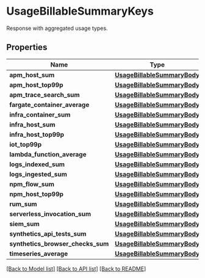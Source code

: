 # UsageBillableSummaryKeys

Response with aggregated usage types.

## Properties
Name | Type | Description | Notes
------------ | ------------- | ------------- | -------------
**apm_host_sum** | [**UsageBillableSummaryBody**](UsageBillableSummaryBody.md) |  | [optional] 
**apm_host_top99p** | [**UsageBillableSummaryBody**](UsageBillableSummaryBody.md) |  | [optional] 
**apm_trace_search_sum** | [**UsageBillableSummaryBody**](UsageBillableSummaryBody.md) |  | [optional] 
**fargate_container_average** | [**UsageBillableSummaryBody**](UsageBillableSummaryBody.md) |  | [optional] 
**infra_container_sum** | [**UsageBillableSummaryBody**](UsageBillableSummaryBody.md) |  | [optional] 
**infra_host_sum** | [**UsageBillableSummaryBody**](UsageBillableSummaryBody.md) |  | [optional] 
**infra_host_top99p** | [**UsageBillableSummaryBody**](UsageBillableSummaryBody.md) |  | [optional] 
**iot_top99p** | [**UsageBillableSummaryBody**](UsageBillableSummaryBody.md) |  | [optional] 
**lambda_function_average** | [**UsageBillableSummaryBody**](UsageBillableSummaryBody.md) |  | [optional] 
**logs_indexed_sum** | [**UsageBillableSummaryBody**](UsageBillableSummaryBody.md) |  | [optional] 
**logs_ingested_sum** | [**UsageBillableSummaryBody**](UsageBillableSummaryBody.md) |  | [optional] 
**npm_flow_sum** | [**UsageBillableSummaryBody**](UsageBillableSummaryBody.md) |  | [optional] 
**npm_host_top99p** | [**UsageBillableSummaryBody**](UsageBillableSummaryBody.md) |  | [optional] 
**rum_sum** | [**UsageBillableSummaryBody**](UsageBillableSummaryBody.md) |  | [optional] 
**serverless_invocation_sum** | [**UsageBillableSummaryBody**](UsageBillableSummaryBody.md) |  | [optional] 
**siem_sum** | [**UsageBillableSummaryBody**](UsageBillableSummaryBody.md) |  | [optional] 
**synthetics_api_tests_sum** | [**UsageBillableSummaryBody**](UsageBillableSummaryBody.md) |  | [optional] 
**synthetics_browser_checks_sum** | [**UsageBillableSummaryBody**](UsageBillableSummaryBody.md) |  | [optional] 
**timeseries_average** | [**UsageBillableSummaryBody**](UsageBillableSummaryBody.md) |  | [optional] 

[[Back to Model list]](README.md#documentation-for-models) [[Back to API list]](README.md#documentation-for-api-endpoints) [[Back to README]](README.md)


